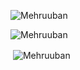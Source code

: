 
  
<p><img align="center" src="https://github-readme-streak-stats.herokuapp.com/?user=Mehruuban&" alt="Mehruuban" /></p>

<p><img align="left" src="https://github-readme-stats.vercel.app/api/top-langs?username=Mehruuban&show_icons=true&locale=en&layout=compact" alt="Mehruuban" /></p>



<br/>
<p>&nbsp;<img align="center" src="https://github-readme-stats.vercel.app/api?username=Mehruuban&show_icons=true&locale=en" alt="Mehruuban" /></p>
